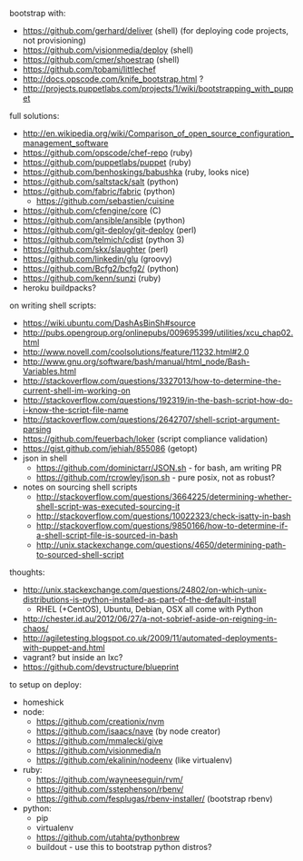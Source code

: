 bootstrap with:
  - https://github.com/gerhard/deliver (shell) (for deploying code projects,
    not provisioning)
  - https://github.com/visionmedia/deploy (shell)
  - https://github.com/cmer/shoestrap (shell)
  - https://github.com/tobami/littlechef
  - http://docs.opscode.com/knife_bootstrap.html ?
  - http://projects.puppetlabs.com/projects/1/wiki/bootstrapping_with_puppet

full solutions:
  - http://en.wikipedia.org/wiki/Comparison_of_open_source_configuration_management_software
  - https://github.com/opscode/chef-repo (ruby)
  - https://github.com/puppetlabs/puppet (ruby)
  - https://github.com/benhoskings/babushka (ruby, looks nice)
  - https://github.com/saltstack/salt (python)
  - https://github.com/fabric/fabric (python)
    - https://github.com/sebastien/cuisine
  - https://github.com/cfengine/core (C)
  - https://github.com/ansible/ansible (python)
  - https://github.com/git-deploy/git-deploy (perl)
  - https://github.com/telmich/cdist (python 3)
  - https://github.com/skx/slaughter (perl)
  - https://github.com/linkedin/glu (groovy)
  - https://github.com/Bcfg2/bcfg2/ (python)
  - https://github.com/kenn/sunzi (ruby)
  - heroku buildpacks?

on writing shell scripts:
 - https://wiki.ubuntu.com/DashAsBinSh#source
 - http://pubs.opengroup.org/onlinepubs/009695399/utilities/xcu_chap02.html
 - http://www.novell.com/coolsolutions/feature/11232.html#2.0
 - http://www.gnu.org/software/bash/manual/html_node/Bash-Variables.html
 - http://stackoverflow.com/questions/3327013/how-to-determine-the-current-shell-im-working-on
 - http://stackoverflow.com/questions/192319/in-the-bash-script-how-do-i-know-the-script-file-name
 - http://stackoverflow.com/questions/2642707/shell-script-argument-parsing
 - https://github.com/feuerbach/loker (script compliance validation)
 - https://gist.github.com/jehiah/855086 (getopt)
 - json in shell
   - https://github.com/dominictarr/JSON.sh - for bash, am writing PR
   - https://github.com/rcrowley/json.sh - pure posix, not as robust?
 - notes on sourcing shell scripts
   - http://stackoverflow.com/questions/3664225/determining-whether-shell-script-was-executed-sourcing-it
   - http://stackoverflow.com/questions/10022323/check-isatty-in-bash
   - http://stackoverflow.com/questions/9850166/how-to-determine-if-a-shell-script-file-is-sourced-in-bash
   - http://unix.stackexchange.com/questions/4650/determining-path-to-sourced-shell-script

thoughts:
  - http://unix.stackexchange.com/questions/24802/on-which-unix-distributions-is-python-installed-as-part-of-the-default-install
    - RHEL (+CentOS), Ubuntu, Debian, OSX all come with Python
  - http://chester.id.au/2012/06/27/a-not-sobrief-aside-on-reigning-in-chaos/
  - http://agiletesting.blogspot.co.uk/2009/11/automated-deployments-with-puppet-and.html
  - vagrant? but inside an lxc?
  - https://github.com/devstructure/blueprint

to setup on deploy:
  - homeshick
  - node:
    - https://github.com/creationix/nvm
    - https://github.com/isaacs/nave (by node creator)
    - https://github.com/mmalecki/give
    - https://github.com/visionmedia/n
    - https://github.com/ekalinin/nodeenv (like virtualenv)
  - ruby:
    - https://github.com/wayneeseguin/rvm/
    - https://github.com/sstephenson/rbenv/
    - https://github.com/fesplugas/rbenv-installer/ (bootstrap rbenv)
  - python:
    - pip
    - virtualenv
    - https://github.com/utahta/pythonbrew
    - buildout - use this to bootstrap python distros?
